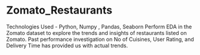 # Zomato_Restaurants
Technologies Used - Python, Numpy , Pandas, Seaborn Perform EDA in the Zomato dataset to explore the trends and insights of restaurants listed on Zomato. Past performance investigation on No of Cuisines, User Rating, and Delivery Time has provided us with actual trends.
